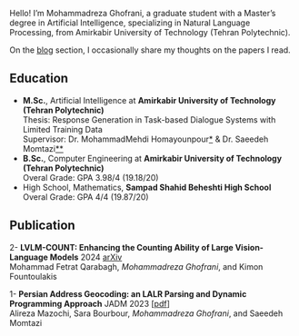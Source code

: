 Hello! I’m Mohammadreza Ghofrani, a graduate student with a Master’s degree in Artificial Intelligence, specializing in Natural Language Processing, from Amirkabir University of Technology (Tehran Polytechnic).

On the [blog](/blog/) section, I occasionally share my thoughts on the papers I read.

## Education

- **M.Sc.**, Artificial Intelligence at **Amirkabir University of Technology (Tehran Polytechnic)**
<br>Thesis: Response Generation in Task-based Dialogue Systems with Limited Training Data
<br>Supervisor: Dr. MohammadMehdi Homayounpour[\*](https://scholar.google.com/citations?user=1PVbtE4AAAAJ&hl=en) & Dr. Saeedeh Momtazi[\*\*](https://scholar.google.nl/citations?user=N-WqXykAAAAJ&hl=en)
- **B.Sc.**, Computer Engineering at **Amirkabir University of Technology (Tehran Polytechnic)**
<br>Overal Grade: GPA 3.98/4 (19.18/20)
- High School, Mathematics, **Sampad Shahid Beheshti High School**
<br>Overal Grade: GPA 4/4 (19.87/20)

## Publication

2- **LVLM-COUNT: Enhancing the Counting Ability of Large Vision-Language Models** 2024 [arXiv](http://arxiv.org/abs/2412.00686)
<br>Mohammad Fetrat Qarabagh, *Mohammadreza Ghofrani*, and Kimon Fountoulakis

1- **Persian Address Geocoding: an LALR Parsing and Dynamic Programming Approach** JADM 2023 \[[pdf](https://jad.shahroodut.ac.ir/article_2805_80da1c9d15ad2c32caa5e912c70b890a.pdf)\]<br>Alireza Mazochi, Sara Bourbour, *Mohammadreza Ghofrani*, and Saeedeh Momtazi
